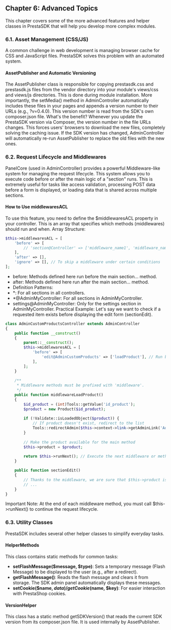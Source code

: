## Chapter 6: Advanced Topics
This chapter covers some of the more advanced features and helper classes in PrestaSDK that will help you develop more complex modules.
### 6.1. Asset Management (CSS/JS)
A common challenge in web development is managing browser cache for CSS and JavaScript files. PrestaSDK solves this problem with an automated system.
#### AssetPublisher and Automatic Versioning
The AssetPublisher class is responsible for copying prestasdk.css and prestasdk.js files from the vendor directory into your module's views/css and views/js directories. This is done during module installation.
More importantly, the setMedia() method in AdminController automatically includes these files in your pages and appends a version number to their URLs (e.g., ?v=0.4.0). This version number is read from the SDK's own composer.json file.
What's the benefit?
Whenever you update the PrestaSDK version via Composer, the version number in the file URLs changes. This forces users' browsers to download the new files, completely solving the caching issue.
If the SDK version has changed, AdminController will automatically re-run AssetPublisher to replace the old files with the new ones.
### 6.2. Request Lifecycle and Middlewares
PanelCore (used in AdminController) provides a powerful Middleware-like system for managing the request lifecycle. This system allows you to execute code before or after the main logic of a "section" runs.
This is extremely useful for tasks like access validation, processing POST data before a form is displayed, or loading data that is shared across multiple sections.
#### How to Use middlewaresACL
To use this feature, you need to define the $middlewaresACL property in your controller. This is an array that specifies which methods (middlewares) should run and when.
Array Structure:
```php
$this->middlewaresACL = [
    'before' => [
        // 'section@Controller' => ['middleware_name1', 'middleware_name2'],
    ],
    'after' => [],
    'ignore' => [], // To skip a middleware under certain conditions
];
```
- before: Methods defined here run before the main section... method.
- after: Methods defined here run after the main section... method.
- Definition Patterns:
- *: For all sections in all controllers.
- *@AdminMyController: For all sections in AdminMyController.
- settings@AdminMyController: Only for the settings section in AdminMyController.
Practical Example:
Let's say we want to check if a requested item exists before displaying the edit form (sectionEdit).
```php
class AdminCustomProductsController extends AdminController
{
    public function __construct()
    {
        parent::__construct();
        $this->middlewaresACL = [
            'before' => [
                'edit@AdminCustomProducts' => ['loadProduct'], // Run before sectionEdit
            ],
        ];
    }
    
    /**
     * Middleware methods must be prefixed with 'middleware'.
     */
    public function middlewareLoadProduct()
    {
        $id_product = (int)Tools::getValue('id_product');
        $product = new Product($id_product);
        
        if (!Validate::isLoadedObject($product)) {
            // If product doesn't exist, redirect to the list
            Tools::redirectAdmin($this->context->link->getAdminLink('AdminCustomProducts'));
        }
        
        // Make the product available for the main method
        $this->product = $product;
        
        return $this->runNext(); // Execute the next middleware or method in the queue
    }

    public function sectionEdit()
    {
        // Thanks to the middleware, we are sure that $this->product is loaded here
        // ...
    }
}
```
Important Note: At the end of each middleware method, you must call $this->runNext() to continue the request lifecycle.
### 6.3. Utility Classes
PrestaSDK includes several other helper classes to simplify everyday tasks.
#### HelperMethods

This class contains static methods for common tasks:

- **setFlashMessage($message, $type)**: Sets a temporary message (Flash Message) to be displayed to the user (e.g., after a redirect).
- **getFlashMessage()**: Reads the flash message and clears it from storage. The SDK admin panel automatically displays these messages.
- **setCookie($name, $data) / getCookie($name, $key)**: For easier interaction with PrestaShop cookies.

#### VersionHelper

This class has a static method getSDKVersion() that reads the current SDK version from its composer.json file. It is used internally by AssetPublisher.
